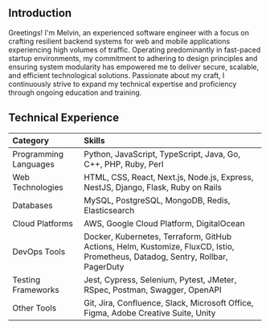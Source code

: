 ## Introduction
Greetings! I'm Melvin, an experienced software engineer with a focus on crafting resilient backend systems for web and mobile applications experiencing high volumes of traffic. Operating predominantly in fast-paced startup environments, my commitment to adhering to design principles and ensuring system modularity has empowered me to deliver secure, scalable, and efficient technological solutions. Passionate about my craft, I continuously strive to expand my technical expertise and proficiency through ongoing education and training.

## Technical Experience
| Category | Skills |
| :--- | :--- |
| Programming Languages | Python, JavaScript, TypeScript, Java, Go, C++, PHP, Ruby, Perl |
| Web Technologies | HTML, CSS, React, Next.js, Node.js, Express, NestJS, Django, Flask, Ruby on Rails 
| Databases | MySQL, PostgreSQL, MongoDB, Redis, Elasticsearch |
| Cloud Platforms | AWS, Google Cloud Platform, DigitalOcean |
| DevOps Tools | Docker, Kubernetes, Terraform, GitHub Actions, Helm, Kustomize, FluxCD, Istio, Prometheus, Datadog, Sentry, Rollbar, PagerDuty |
| Testing Frameworks | Jest, Cypress, Selenium, Pytest, JMeter, RSpec, Postman, Swagger, OpenAPI |
| Other Tools | Git, Jira, Confluence, Slack, Microsoft Office, Figma, Adobe Creative Suite, Unity |

<!--
**melvinonyia/melvinonyia** is a ✨ _special_ ✨ repository because its `README.md` (this file) appears on your GitHub profile.

Here are some ideas to get you started:

- 🔭 I’m currently working on ...
- 🌱 I’m currently learning ...
- 👯 I’m looking to collaborate on ...
- 🤔 I’m looking for help with ...
- 💬 Ask me about ...
- 📫 How to reach me: ...
- 😄 Pronouns: ...
- ⚡ Fun fact: ...
-->

